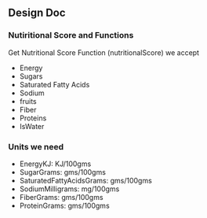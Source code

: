 ## Design Doc

### Nutiritional Score and Functions

Get Nutritional Score Function (nutritionalScore)
we accept
- Energy
- Sugars
- Saturated Fatty Acids
- Sodium
- fruits 
- Fiber
- Proteins
- IsWater


### Units we need
- EnergyKJ: KJ/100gms
- SugarGrams: gms/100gms
- SaturatedFattyAcidsGrams: gms/100gms
- SodiumMilligrams: mg/100gms
- FiberGrams: gms/100gms
- ProteinGrams: gms/100gms